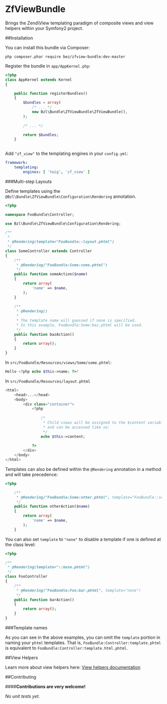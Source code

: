 ZfViewBundle
============

Brings the Zend\View templating paradigm of composite views and view helpers within your Symfony2 project.

##Installation

You can install this bundle via Composer:

`php composer.phar require bez/zfview-bundle:dev-master`

Register the bundle in `app/AppKernel.php`:

```php
<?php
class AppKernel extends Kernel
{

    public function registerBundles()
    {
        $bundles = array(
            /* ... */
            new Bzl\Bundle\ZfViewBundle\ZfViewBundle(),
        );
        
        /* ... */

        return $bundles;
    }
    
```

Add `"zf_view"` to the templating engines in your `config.yml`:

```yml
framework:
    templating:
        engines: [ 'twig', 'zf_view' ]
```

###Multi-step Layouts

Define templates using the `@Bzl\Bundle\ZfViewBundle\Configuration\Rendering` annotation.

```php
<?php

namespace FooBundle\Controller;

use Bzl\Bundle\ZfViewBundle\Configuration\Rendering;

/**
 *
 * @Rendering(template="FooBundle::layout.phtml")
 */
class SomeController extends Controller
{
    /**
     * @Rendering("FooBundle:Some:some.phtml")
     */
    public function someAction($name)
    {
        return array(
            'name' => $name,
        );
    }
    
    /**
     * @Rendering()
     * 
     * The template name will guessed if none is specified. 
     * In this example, FooBundle:Some:baz.phtml will be used.
     */
    public function bazAction()
    {
        return array();
    }
}
```

In `src/FooBundle/Resources/views/Some/some.phtml`:

```php
Hello <?php echo $this->name; ?>!
```

In `src/FooBundle/Resources/layout.phtml`

```php
<html>
    <head>...</head>
    <body>
        <div class="container">
            <?php
                
                /* 
                 * Child views will be assigned to the $content variable by default
                 * and can be accessed like so:
                 */
                echo $this->content;
                
            ?>
        </div>
    </body>
</html>
```

Templates can also be defined within the `@Rendering` annotation in a method and will take precedence:

```php
<?php

    /**
     * @Rendering("FooBundle:Some:other.phtml", template="FooBundle::secondary.phtml")
     */
    public function otherAction($name)
    {
        return array(
            'name' => $name,
        );
    }
```

You can also set `template` to `"none"` to disable a template if one is defined at the class level:

```php
<?php

/**
 * @Rendering(template="::base.phtml")
 */
class FooController
{
    /**
     * @Rendering("FooBundle:Foo:bar.phtml", template="none")
     */
    public function barAction()
    {
        return array();
    }
}

```

###Template names

As you can see in the above examples, you can omit the `template` portion in naming your `phtml` templates. That is, `FooBundle:Controller:template.phtml` is equivalent to `FooBundle:Controller:template.html.phtml`. 

##View Helpers

Learn more about view helpers here: [View helpers documentation](Resources/docs/view-helpers.md)

##Contributing

####**Contributions are very welcome!**

_No unit tests yet._

